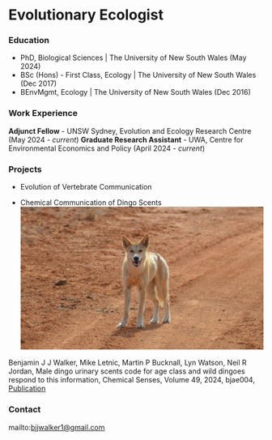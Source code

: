 # Evolutionary Ecologist

### Education
- PhD, Biological Sciences | The University of New South Wales (May 2024)
- BSc (Hons) - First Class, Ecology | The University of New South Wales (Dec 2017)
- BEnvMgmt, Ecology | The University of New South Wales (Dec 2016)

### Work Experience
**Adjunct Fellow** - UNSW Sydney, Evolution and Ecology Research Centre (May 2024 - *current*)
**Graduate Research Assistant** - UWA, Centre for Environmental Economics and Policy (April 2024 - *current*)

### Projects
- Evolution of Vertebrate Communication

- Chemical Communication of Dingo Scents
![Bioassay Fieldwork](assets/img/dingo.JPG)

Benjamin J J Walker, Mike Letnic, Martin P Bucknall, Lyn Watson, Neil R Jordan, Male dingo urinary scents code for age class and wild dingoes respond to this information, Chemical Senses, Volume 49, 2024, bjae004,
[Publication](https://doi.org/10.1093/chemse/bjae004)
<script type="text/javascript" src="https://d1bxh8uas1mnw7.cloudfront.net/assets/embed.js"></script><div class="altmetric-embed" data-badge-type="donut" data-altmetric-id="159165361"></div>

### Contact
mailto:bjjwalker1@gmail.com
